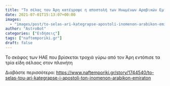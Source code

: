 ```yaml
---
title: "Το σέλας του Άρη κατέγραψε η αποστολή των Ηνωμένων Αραβικών Εμιράτων"
date: 2021-07-01T15:13:07+00:00
images:
  - "images/post/to-selas-ari-kategrapse-apostoli-inomenon-arabikon-emiraton.jpg"
author: "AstroBot"
categories: ["Ειδήσεις"]
tags: ["naftemporiki.gr"]
draft: false
---
```


Το σκάφος των ΗΑΕ που βρίσκεται τροχιά γύρω από τον Άρη εντόπισε τα τρία είδη σέλαος στον πλανήτη

Διαβάστε περισσότερα: https://www.naftemporiki.gr/story/1744540/to-selas-tou-ari-kategrapse-i-apostoli-ton-inomenon-arabikon-emiraton
